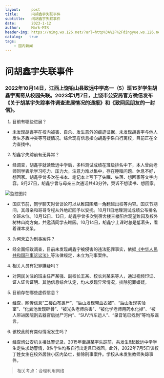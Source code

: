```yaml
---
layout:     post
title:      问胡鑫宇失联事件
subtitle:   问胡鑫宇失联事件
date:       2023-1-12
author:     Mark-MTR
header-img: https://nimg.ws.126.net/?url=http%3A%2F%2Fdingyue.ws.126.net%2F2023%2F0112%2Fd262108ej00rocrog001ld000hs00hsm.jpg&thumbnail=660x2147483647&quality=80&type=jpg
catalog:   true
tags:
    - 国内新闻
---
```

# 问胡鑫宇失联事件

### 2022年10月14日，江西上饶铅山县致远中学高一（5）班15岁学生胡鑫宇离奇从校园失联。2023年1月7日，上饶市公安局官方微信发布《关于胡某宇失踪事件调查进展情况的通报》和《致网民朋友的一封信》。

1. 目前有哪些进展？

- 未发现胡鑫宇在校内被害、自杀、发生意外的痕迹证据，未发现胡鑫宇与他人发生矛盾冲突等可疑情况。综合现有信息指向胡鑫宇系自行离校，目前正在全力查找中。

2. 胡鑫宇失踪前有无异常？

- 经调查，胡鑫宇就读致远中学后，多科测试成绩在班级排名中下，本人曾向老师同学表示学习吃力、压力大，注意力难以集中，存在睡眠问题、休息不好，想回家。胡鑫宇曾多次在书本、笔记本上写下了失眠、失落、想回家等文字内容。9月27日，胡鑫宇曾与母亲三次通话共43分钟，哭诉不想读书、想回家。

![监控图片](https://pics2.baidu.com/feed/77c6a7efce1b9d16b6bdb8746c7639848d5464e4.jpeg@f_auto?token=38abab2e21bdd40a728e984e26887c87 '监控图片')

- 国庆节前，同学聊天时曾谈论可以从睢园围墙一角翻越出校等内容。国庆节期间，其母亲和哥哥专程从外地赶回予以安抚。10月11日地理测试成绩公布排名全班末位。10月12日、13日，胡鑫宇曾多次到宿舍楼三楼阳台观望睢园及校外树林山岗方向，并邀请同学去睢园。10月14日，胡鑫宇上课时总是低着头，看着课本发呆。

3. 为何未立为刑事案件？

- 经全面细致调查，目前未发现胡鑫宇被侵害的违法犯罪事实，依据[《中华人民共和国刑事诉讼法》](http://www.npc.gov.cn/npc/c12435/201811/59b0fd9941804636b9e403d17d6e3ebf.shtml "《中华人民共和国刑事诉讼法》")等法律规定，未立为刑事案件。

4. 相关人员有犯罪嫌疑吗？

- 对网民关注的班主任严某强、副校长王某、校长刘某来等人，通过视频印证、证人证言证明、其他信息综合认定，均未发现异常情况，排除犯罪嫌疑。

5. 目前存在哪些虚假信息？

- 经查，网传信息“二楼白布裹尸”、“后山发现带血衣被”、“后山发现实验室”、“化粪池发现碎骨”、“被光头老师杀害”、“被化学老师用药水化掉”、“被人带进医院割去器官后抛尸河内”、“SUV汽车运人”、“录音笔已找到”等均系谣言。

6. 该校此前有类似情况发生吗？

- 经查询公安机关接处警记录，2015年至胡某宇失踪前，共发生8起致远中学学生走失求助警情，8名学生均系自行出走且已找回。此外，2022年7月5日该校丁姓女生在校外居住小区内坠亡，排除刑事案件。学校从未发生教师失踪事件。

> 相关考点：合理利用网络
